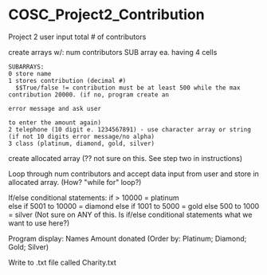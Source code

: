 # COSC_Project2_Contribution
Project 2
user input total # of contributors

create arrays w/:
num contributors
SUB array ea. having 4 cells

	SUBARRAYS:
	0 store name
	1 stores contribution (decimal #)
	  $$True/false != contribution must be at least 500 while the max contribution 20000. (if no, program create an 
                                                                                               error message and ask user 
                                                                                               to enter the amount again)
	2 telephone (10 digit e. 1234567891) - use character array or string (if not 10 digits error message/no alpha)
	3 class (platinum, diamond, gold, silver)

create allocated array (?? not sure on this. See step two in instructions)

Loop through num contributors and accept data input from user and store in allocated array. (How? "while for" loop?) 

If/else conditional statements:
	if > 10000 = platinum	
	else if 5001 to 10000 = diamond
	else if 1001 to 5000 = gold
	else 500 to 1000 = silver
(Not sure on ANY of this. Is if/else conditional statements what we want to use here?)



Program display:
Names
Amount donated
(Order by: Platinum; Diamond; Gold; Silver)

Write to .txt file called Charity.txt
